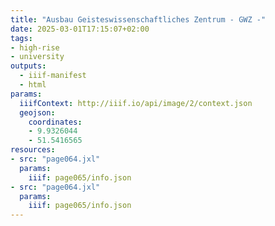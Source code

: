 ```yaml
---
title: "Ausbau Geisteswissenschaftliches Zentrum - GWZ -"
date: 2025-03-01T17:15:07+02:00
tags:
- high-rise
- university
outputs:
  - iiif-manifest
  - html
params:
  iiifContext: http://iiif.io/api/image/2/context.json
  geojson:
    coordinates:
    - 9.9326044
    - 51.5416565
resources:
- src: "page064.jxl"
  params:
    iiif: page065/info.json
- src: "page064.jxl"
  params:
    iiif: page065/info.json
---
```

